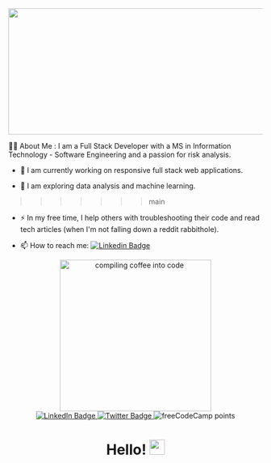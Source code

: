 <div id="banner align="center">
         <img src="https://media.giphy.com/media/L1R1tvI9svkIWwpVYr/giphy.gif" width="900" height="250" />
</div>
                                                                                                        
:woman_technologist: About Me : I am a Full Stack Developer with a MS in Information Technology - Software Engineering and a passion for risk analysis.
                                                                                                        
- :telescope: I am currently working on responsive full stack web applications.

- :seedling: I am exploring data analysis and machine learning.
>>>>>>> main

- :zap: In my free time, I help others with troubleshooting their code and read tech articles (when I'm not falling down a reddit rabbithole).

- :mailbox: How to reach me: [![Linkedin Badge](https://img.shields.io/badge/-shanel-blue?style=flat&logo=Linkedin&logoColor=white)](linkedin.com/in/shanel)

<div id="header" align="center">
<img src="https://media.giphy.com/media/SXxI9NlwvYiY3bRsck/giphy.gif" width="300" height="300" alt="compiling coffee into code" />
</div>

<div id="badges" align="center">
  <a href="https://linkedin.com/in/shanel">
    <img src="https://img.shields.io/badge/LinkedIn-blue?style=for-the-badge&logo=linkedin&logoColor=white" alt="LinkedIn Badge"/>
  </a>
    <a href="https://twitter.com/shanelATL">
    <img src="https://img.shields.io/badge/Twitter-blue?style=for-the-badge&logo=twitter&logoColor=white" alt="Twitter Badge"/>
  </a>
    <img alt="freeCodeCamp points" src="https://img.shields.io/freecodecamp/points/shanelatl">
</div>
<div id="views" align="center">
<img src="https://komarev.com/ghpvc/?username=shanelhw&style=flat-square&color=blue" alt=""/>
  <h1>
  Hello!
  <img src="https://media.giphy.com/media/mTpY1GAXRAspZTpeBn/giphy.gif" width="30px"/>
</h1>
</div>
